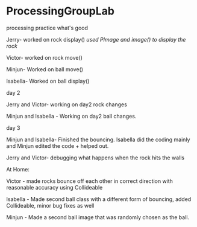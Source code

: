 # ProcessingGroupLab
processing practice
what's good


Jerry- worked on rock display() *used PImage and image() to display the rock*

Victor- worked on rock move()

Minjun- Worked on ball move()

Isabella- Worked on ball display()


day 2

Jerry and Victor- working on day2 rock changes

Minjun and Isabella - Working on day2 ball changes.


day 3

Minjun and Isabella- Finished the bouncing.
Isabella did the coding mainly and Minjun edited the code + helped out.

Jerry and Victor- debugging what happens when the rock hits the walls


At Home:

Victor - made rocks bounce off each other in correct direction with reasonable accuracy using Collideable

Isabella - Made second ball class with a different form of bouncing, added Collideable, minor bug fixes as well

Minjun - Made a second ball image that was randomly chosen as the ball.
